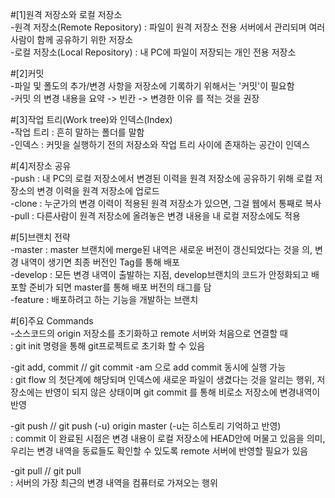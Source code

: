 #[1]원격 저장소와 로컬 저장소   
-원격 저장소(Remote Repository) : 파일이 원격 저장소 전용 서버에서 관리되며 여러 사람이 함께 공유하기 위한 저장소   
-로컬 저장소(Local Repository) : 내 PC에 파일이 저장되는 개인 전용 저장소   
   
#[2]커밋   
-파일 및 폴도의 추가/변경 사항을 저장소에 기록하기 위해서는 '커밋'이 필요함   
-커밋 의 변경 내용을 요약 -> 빈칸 -> 변경한 이유 를 적는 것을 권장   
   
#[3]작업 트리(Work tree)와 인덱스(Index)   
-작업 트리 : 흔히 말하는 폴더를 말함   
-인덱스 : 커밋을 실행하기 전의 저장소와 작업 트리 사이에 존재하는 공간이 인덱스   
   
#[4]저장소 공유   
-push : 내 PC의 로컬 저장소에서 변경된 이력을 원격 저장소에 공유하기 위해 로컬 저장소의 변경 이력을 원격 저장소에 업로드   
-clone : 누군가의 변경 이력이 적용된 원격 저장소가 있으면, 그걸 웹에서 통째로 복사   
-pull : 다른사람이 원격 저장소에 올려놓은 변경 내용을 내 로컬 저장소에도 적용   
   
#[5]브랜치 전략   
-master : master 브랜치에 merge된 내역은 새로운 버전이 갱신되었다는 것을 의, 변경 내역이 생기면 최종 버전인 Tag를 통해 배포   
-develop : 모든 변경 내역이 출발하는 지점, develop브랜치의 코드가 안정화되고 배포할 준비가 되면 master를 통해 배포 버전의 태그를 담   
-feature : 배포하려고 하는 기능을 개발하는 브랜치   
   
#[6]주요 Commands   
-소스코드의 origin 저장소를 초기화하고 remote 서버와 처음으로 연결할 때   
: git init 명령을 통해 git프로젝트로 초기화 할 수 있음   
   
-git add, commit // git commit -am 으로 add commit 동시에 실행 가능   
: git flow 의 첫단계에 해당되며 인덱스에 새로운 파일이 생겼다는 것을 알리는 행위, 저장소에는 반영이 되지 않은 상태이며 git commit 를 통해 비로소 저장소에 변경내역이 반영   
   
-git push // git push (-u) origin master (-u는 히스토리 기억하고 반영)   
: commit 이 완료된 시점은 변경 내용이 로컬 저장소에 HEAD안에 머물고 있음을 의미, 우리는 변경 내역을 동료들도 확인할 수 있도록 remote 서버에 반영할 필요가 있음   
   
-git pull // git pull <remote> <branch>   
: 서버의 가장 최근의 변경 내역을 컴퓨터로 가져오는 행위   
